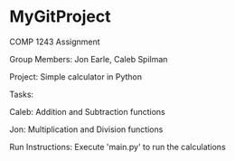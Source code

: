 # MyGitProject
COMP 1243 Assignment

Group Members: Jon Earle, Caleb Spilman

Project: Simple calculator in Python


Tasks:

Caleb: Addition and Subtraction functions

Jon: Multiplication and Division functions

Run Instructions: Execute 'main.py' to run the calculations
